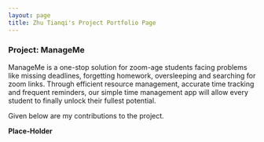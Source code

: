 ```yaml
---
layout: page
title: Zhu Tianqi's Project Portfolio Page
---
```


### Project: ManageMe

ManageMe is a one-stop solution for zoom-age students facing problems like missing deadlines, forgetting homework, oversleeping and searching for zoom links. Through efficient resource management, accurate time tracking and frequent reminders, our simple time management app will allow every student to finally unlock their fullest potential.

Given below are my contributions to the project.

**Place-Holder**